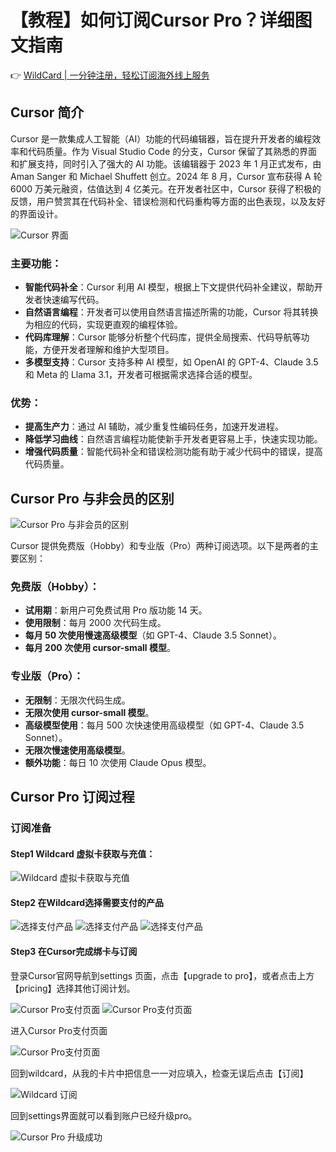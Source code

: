 # 【教程】如何订阅Cursor Pro？详细图文指南

👉 [WildCard | 一分钟注册，轻松订阅海外线上服务](https://bbtdd.com/WildCard)

## Cursor 简介

Cursor 是一款集成人工智能（AI）功能的代码编辑器，旨在提升开发者的编程效率和代码质量。作为 Visual Studio Code 的分支，Cursor 保留了其熟悉的界面和扩展支持，同时引入了强大的 AI 功能。该编辑器于 2023 年 1 月正式发布，由 Aman Sanger 和 Michael Shuffett 创立。2024 年 8 月，Cursor 宣布获得 A 轮 6000 万美元融资，估值达到 4 亿美元。在开发者社区中，Cursor 获得了积极的反馈，用户赞赏其在代码补全、错误检测和代码重构等方面的出色表现，以及友好的界面设计。

![Cursor 界面](https://bbtdd.com/img/00114457325.webp)

### 主要功能：

- **智能代码补全**：Cursor 利用 AI 模型，根据上下文提供代码补全建议，帮助开发者快速编写代码。
- **自然语言编程**：开发者可以使用自然语言描述所需的功能，Cursor 将其转换为相应的代码，实现更直观的编程体验。
- **代码库理解**：Cursor 能够分析整个代码库，提供全局搜索、代码导航等功能，方便开发者理解和维护大型项目。
- **多模型支持**：Cursor 支持多种 AI 模型，如 OpenAI 的 GPT-4、Claude 3.5 和 Meta 的 Llama 3.1，开发者可根据需求选择合适的模型。

### 优势：

- **提高生产力**：通过 AI 辅助，减少重复性编码任务，加速开发进程。
- **降低学习曲线**：自然语言编程功能使新手开发者更容易上手，快速实现功能。
- **增强代码质量**：智能代码补全和错误检测功能有助于减少代码中的错误，提高代码质量。

## Cursor Pro 与非会员的区别

![Cursor Pro 与非会员的区别](https://bbtdd.com/img/60763206485804.webp)

Cursor 提供免费版（Hobby）和专业版（Pro）两种订阅选项。以下是两者的主要区别：

### 免费版（Hobby）：

- **试用期**：新用户可免费试用 Pro 版功能 14 天。
- **使用限制**：每月 2000 次代码生成。
- **每月 50 次使用慢速高级模型**（如 GPT-4、Claude 3.5 Sonnet）。
- **每月 200 次使用 cursor-small 模型**。

### 专业版（Pro）：

- **无限制**：无限次代码生成。
- **无限次使用 cursor-small 模型**。
- **高级模型使用**：每月 500 次快速使用高级模型（如 GPT-4、Claude 3.5 Sonnet）。
- **无限次慢速使用高级模型**。
- **额外功能**：每日 10 次使用 Claude Opus 模型。

## Cursor Pro 订阅过程

### 订阅准备

#### Step1 Wildcard 虚拟卡获取与充值：

![Wildcard 虚拟卡获取与充值](https://bbtdd.com/img/6165891138.webp)

#### Step2 在Wildcard选择需要支付的产品

![选择支付产品](https://bbtdd.com/img/73014428569.webp)
![选择支付产品](https://bbtdd.com/img/559357302.webp)
![选择支付产品](https://bbtdd.com/img/6931257302470.webp)

#### Step3 在Cursor完成绑卡与订阅

登录Cursor官网导航到settings 页面，点击【upgrade to pro】，或者点击上方【pricing】选择其他订阅计划。

![Cursor Pro支付页面](https://bbtdd.com/img/80916107184980.webp)
![Cursor Pro支付页面](https://bbtdd.com/img/522622891618399.webp)

进入Cursor Pro支付页面

![Cursor Pro支付页面](https://bbtdd.com/img/53878479375.webp)

回到wildcard，从我的卡片中把信息一一对应填入，检查无误后点击【订阅】

![Wildcard 订阅](https://bbtdd.com/img/71691848.webp)

回到settings界面就可以看到账户已经升级pro。

![Cursor Pro 升级成功](https://bbtdd.com/img/0233286256051378.webp)
